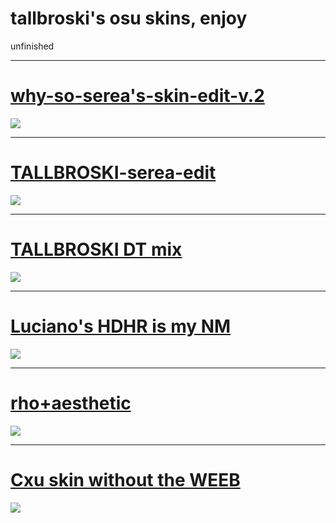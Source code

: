 # tallbroski's osu skins, enjoy
unfinished

***

# [why-so-serea's-skin-edit-v.2](https://tallbroski.s-ul.eu/Ru0js5yj)
![](https://media.discordapp.net/attachments/1052006692440772630/1055866446061772810/screenshot135.jpg)

***

# [TALLBROSKI-serea-edit](https://tallbroski.s-ul.eu/iaG1DGuu)
![](https://cdn.discordapp.com/attachments/724486935137091636/1035763292372746270/screenshot206.jpg)

***

# [TALLBROSKI DT mix](https://tallbroski.s-ul.eu/arc6qFNs)
![](https://cdn.discordapp.com/attachments/724486935137091636/1035764317846515762/screenshot209.jpg)

***

# [Luciano's HDHR is my NM](https://github.com/rudjx3/skins/raw/main/luciano/Luciano%20HDHR.osk)
![](https://cdn.discordapp.com/attachments/724486935137091636/1045509047002087505/screenshot228.jpg)

***

# [rho+aesthetic](https://b.catgirlsare.sexy/-7ri5M8k.osk)
![](https://media.discordapp.net/attachments/724486935137091636/1045511382805790830/screenshot229.jpg?width=1663&height=935)


***

# [Cxu skin without the WEEB](https://tallbroski.s-ul.eu/SZuyvq6W)
![](https://cdn.discordapp.com/attachments/1052006692440772630/1052437300992282644/screenshot131.jpg)
